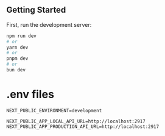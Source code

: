## Getting Started

First, run the development server:

```bash
npm run dev
# or
yarn dev
# or
pnpm dev
# or
bun dev
```


# .env files 

```
NEXT_PUBLIC_ENVIRONMENT=development

NEXT_PUBLIC_APP_LOCAL_API_URL=http://localhost:2917
NEXT_PUBLIC_APP_PRODUCTION_API_URL=http://localhost:2917
```